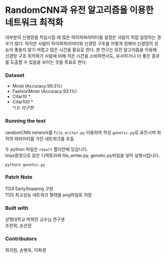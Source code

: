 RandomCNN과 유전 알고리즘을 이용한 네트워크 최적화
=================================================
대부분의 신경망을 학습시킬 때 많은 하이퍼파라미터들 설정은 사람이 직접 설정하는 경우가 많다. 하지만 사람이 하이퍼파라미터와 신경망 구조를 어떻게 정해야 신경망의 성능이 좋을지 알기 어렵고 많은 시간을 필요로 한다. 본 연구는 유전 알고리즘을 이용해 신경망 구조 최적화가 사람에 비해 적은 시간을 소비하면서도, 유사하거나 더 좋은 결과를 도출할 수 있음을 보이는 것을 목표로 한다.
### Dataset
* Mnist (Accuracy:99.3%)   
* FashionMnist (Accuracy:93.1%)   
* Cifar10 *  
* Cifar100  *  
*/*는 미구현*

### Running the test
randomCNN network를 `file_writer.py` 이용하여 작성 
`genetic.py`로 유전시켜 최적의 파라미터를 가진 네트워크를 추출  

두 python 파일은 `result` 폴더안에 있습니다.  
linux환경으로 같은 디렉토리에 file_writer.py, genetic.py파일을 넣어 실행시킵니다.  
```
python3 genetic.py
```

### Patch Note
1124 EarlyStopping 구현  
1125 최고성능 네트워크 형태를 png파일로 저장


### Built with
상명대학교 박희민 교수님 연구생  
조한희, 손은영

### Contributors
최지원, 손병욱, 이화경
